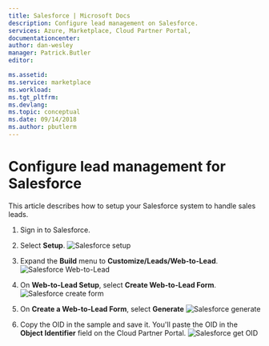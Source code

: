 ```yaml
---
title: Salesforce | Microsoft Docs
description: Configure lead management on Salesforce.
services: Azure, Marketplace, Cloud Partner Portal, 
documentationcenter:
author: dan-wesley
manager: Patrick.Butler  
editor:

ms.assetid: 
ms.service: marketplace
ms.workload: 
ms.tgt_pltfrm: 
ms.devlang: 
ms.topic: conceptual
ms.date: 09/14/2018
ms.author: pbutlerm
---
```



# Configure lead management for Salesforce

This article describes how to setup your Salesforce system to handle sales leads.

1. Sign in to Salesforce.
2. Select **Setup**.
    ![Salesforce setup](./media/cloud-partner-portal-lead-management-instructions-salesforce/salesforce1.png)

3. Expand the **Build** menu to **Customize/Leads/Web-to-Lead**.
    ![Salesforce Web-to-Lead](./media/cloud-partner-portal-lead-management-instructions-salesforce/salesforce2.png)

4. On **Web-to-Lead Setup**, select **Create Web-to-Lead Form**.
    ![Salesforce create form](./media/cloud-partner-portal-lead-management-instructions-salesforce/salesforce3.png)

5. On **Create a Web-to-Lead Form**, select **Generate**
    ![Salesforce generate](./media/cloud-partner-portal-lead-management-instructions-salesforce/salesforce4.png)

6. Copy the OID in the sample and save it. You'll paste the OID in the **Object Identifier** field on the Cloud Partner Portal.
![Salesforce get OID](./media/cloud-partner-portal-lead-management-instructions-salesforce/salesforce5.png)
